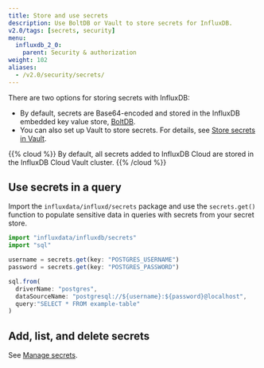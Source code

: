 ```yaml
---
title: Store and use secrets
description: Use BoltDB or Vault to store secrets for InfluxDB.
v2.0/tags: [secrets, security]
menu:
  influxdb_2_0:
    parent: Security & authorization
weight: 102
aliases:
  - /v2.0/security/secrets/
---
```


There are two options for storing secrets with InfluxDB:

- By default, secrets are Base64-encoded and stored in the InfluxDB embedded key value store, [BoltDB](https://github.com/boltdb/bolt).
- You can also set up Vault to store secrets. For details, see [Store secrets in Vault](/v2.0/security/secrets/use-vault).

{{% cloud %}}
By default, all secrets added to InfluxDB Cloud are stored in the InfluxDB Cloud Vault cluster.
{{% /cloud %}}

## Use secrets in a query
Import the `influxdata/influxd/secrets` package and use the `secrets.get()` function
to populate sensitive data in queries with secrets from your secret store.

```js
import "influxdata/influxdb/secrets"
import "sql"

username = secrets.get(key: "POSTGRES_USERNAME")
password = secrets.get(key: "POSTGRES_PASSWORD")

sql.from(
  driverName: "postgres",
  dataSourceName: "postgresql://${username}:${password}@localhost",
  query:"SELECT * FROM example-table"
)
```

## Add, list, and delete secrets

See [Manage secrets](/v2.0/security/secrets/manage-secrets).
